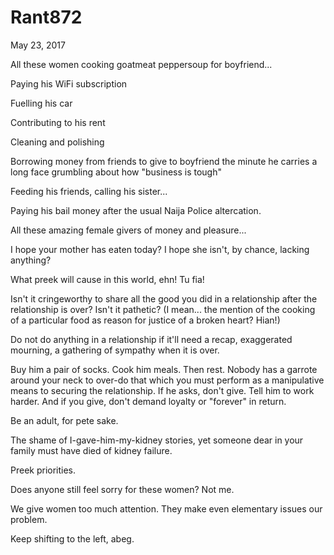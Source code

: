 # Rant872


May 23, 2017

All these women cooking goatmeat peppersoup for boyfriend... 

Paying his WiFi subscription

Fuelling his car

Contributing to his rent

Cleaning and polishing

Borrowing money from friends to give to boyfriend the minute he carries a long face grumbling about how "business is tough"

Feeding his friends, calling his sister...  

Paying his bail money after the usual Naija Police altercation.

All these amazing female givers of money and pleasure...

I hope your mother has eaten today? I hope she isn't, by chance, lacking anything?

What preek will cause in this world, ehn! Tu fia! 

Isn't it cringeworthy to share all the good you did in a relationship after the relationship is over? Isn't it pathetic? (I mean... the mention of the cooking of a particular food as reason for justice of a broken heart? Hian!)

Do not do anything in a relationship if it'll need a recap, exaggerated mourning, a gathering of sympathy when it is over.

Buy him a pair of socks. Cook him meals. Then rest. Nobody has a garrote around your neck to over-do that which you must perform as a manipulative means to securing the relationship. If he asks, don't give. Tell him to work harder. And if you give, don't demand loyalty or "forever" in return. 

Be an adult, for pete sake. 

The shame of I-gave-him-my-kidney stories, yet someone dear in your family must have died of kidney failure. 

Preek priorities. 

Does anyone still feel sorry for these women? Not me. 

We give women too much attention. They make even elementary issues our problem. 

Keep shifting to the left, abeg.
